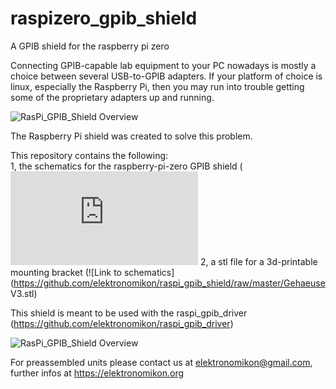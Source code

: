 # raspizero_gpib_shield
A GPIB shield for the raspberry pi zero

Connecting GPIB-capable lab equipment to your PC nowadays is mostly a choice between several USB-to-GPIB adapters. If your platform of choice is linux, especially the Raspberry Pi, then you may run into trouble getting some of the proprietary adapters up and running.

![RasPi_GPIB_Shield Overview](https://github.com/elektronomikon/raspizero_gpib_shield/raw/master/Documentation/RaspiZero_GPIB.jpg)


The Raspberry Pi shield was created to solve this problem.

This repository contains the following:<br>
1, the schematics for the raspberry-pi-zero GPIB shield (![Link to schematics](https://github.com/elektronomikon/raspi_gpib_shield/raw/master/Documentation/RaspiZero_GPIB_Schematic.pdf)
2, a stl file for a 3d-printable mounting bracket (![Link to schematics](https://github.com/elektronomikon/raspi_gpib_shield/raw/master/Gehaeuse V3.stl)

This shield is meant to be used with the raspi_gpib_driver (https://github.com/elektronomikon/raspi_gpib_driver)

![RasPi_GPIB_Shield Overview](https://github.com/elektronomikon/raspi_gpib_shield/raw/master/Documentation/Overview.png)

For preassembled units please contact us at elektronomikon@gmail.com, further infos at https://elektronomikon.org

